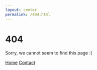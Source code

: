 ```yaml
---
layout: center
permalink: /404.html
---
```


# 404

Sorry, we cannot seem to find this page :(

<div class="mt3">
  <a href="{{ site.baseurl }}/" class="button button-blue button-big">Home</a>
  <a href="{{ site.baseurl }}/contact/" class="button button-blue button-big">Contact</a>
</div>
